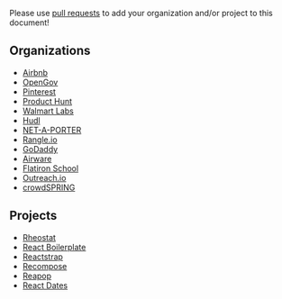 Please use [pull requests](https://github.com/airbnb/enzyme/pull/new/master) to add your organization and/or project to this document!

Organizations
----------
 - [Airbnb](https://github.com/airbnb)
 - [OpenGov](https://github.com/opengov)
 - [Pinterest](https://github.com/pinterest)
 - [Product Hunt](https://github.com/producthunt)
 - [Walmart Labs](https://github.com/walmartlabs)
 - [Hudl](http://hudl.github.io/)
 - [NET-A-PORTER](https://github.com/NET-A-PORTER)
 - [Rangle.io](https://github.com/rangle)
 - [GoDaddy](https://github.com/godaddy)
 - [Airware](https://github.com/airware)
 - [Flatiron School](https://github.com/flatiron-labs)
 - [Outreach.io](https://github.com/getoutreach)
 - [crowdSPRING](https://crowdspring.com)

Projects
----------
 - [Rheostat](https://github.com/airbnb/rheostat)
 - [React Boilerplate](https://github.com/mxstbr/react-boilerplate/tree/v3.0.0)
 - [Reactstrap](https://github.com/reactstrap/reactstrap)
 - [Recompose](https://github.com/acdlite/recompose)
 - [Reapop](https://github.com/LouisBarranqueiro/reapop)
 - [React Dates](https://github.com/airbnb/react-dates)
